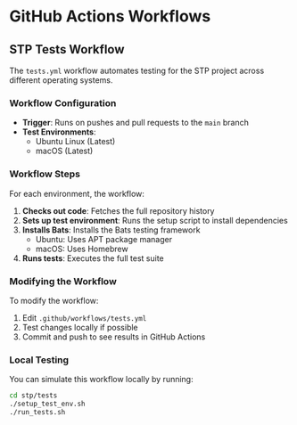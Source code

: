 # GitHub Actions Workflows

## STP Tests Workflow

The `tests.yml` workflow automates testing for the STP project across different operating systems.

### Workflow Configuration

- **Trigger**: Runs on pushes and pull requests to the `main` branch
- **Test Environments**: 
  - Ubuntu Linux (Latest)
  - macOS (Latest)

### Workflow Steps

For each environment, the workflow:

1. **Checks out code**: Fetches the full repository history
2. **Sets up test environment**: Runs the setup script to install dependencies
3. **Installs Bats**: Installs the Bats testing framework 
   - Ubuntu: Uses APT package manager
   - macOS: Uses Homebrew
4. **Runs tests**: Executes the full test suite

### Modifying the Workflow

To modify the workflow:

1. Edit `.github/workflows/tests.yml`
2. Test changes locally if possible
3. Commit and push to see results in GitHub Actions

### Local Testing

You can simulate this workflow locally by running:

```bash
cd stp/tests
./setup_test_env.sh
./run_tests.sh
```